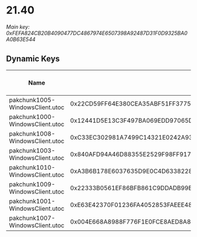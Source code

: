 # 21.40

###### *Main key: 0xFEFA824CB20B4090477DC4867974E6507398A92487D31F0D9325BA0A0B63E544*

## Dynamic Keys

| Name                            | Key                                                                | High Res Textures |
|---------------------------------|--------------------------------------------------------------------|-------------------|
| pakchunk1005-WindowsClient.utoc | 0x22CD59FF64E380CEA35ABF51FF37751386E32A10E75A669EEEB8D6F94214E587 | ❌                 |
| pakchunk1000-WindowsClient.utoc | 0x12441D5E13C3F497BA069EDD97065D9645F64B485AAFABEA50E8CC205F6775F7 | ❌                 |
| pakchunk1008-WindowsClient.utoc | 0xC33EC302981A7499C14321E0242A938976100111FC356A5A213F334898882548 | ❌                 |
| pakchunk1003-WindowsClient.utoc | 0x840AFD94A46D88355E2529F98FF917B854C688A6132041F085EE95CD2E459D8B | ❌                 |
| pakchunk1010-WindowsClient.utoc | 0xA3B6B178E6037635D9E0C4D6338228E1744D7D01B6587F6AC0FBC148993CBC93 | ❌                 |
| pakchunk1009-WindowsClient.utoc | 0x22333B0561EF86BFB861C9DDADB99B4E1F7AF34D87FC25ABB37EB8C81D4C83BC | ❌                 |
| pakchunk1001-WindowsClient.utoc | 0xE63E42370F01236FA4052853FAEEE4830F47C8267774EBC230604EF5649C34F4 | ❌                 |
| pakchunk1007-WindowsClient.utoc | 0x004E668A8988F776F1E0FCE8AED8A88E9A936FDDBC93B71FD4FA82E983E3BF3E | ❌                 |
